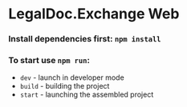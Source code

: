 # LegalDoc.Exchange Web

### Install dependencies first: `npm install`

### To start use `npm run`:
- `dev` - launch in developer mode
- `build` - building the project
- `start` - launching the assembled project

